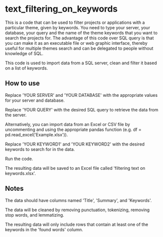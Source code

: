 # text_filtering_on_keywords
This is a code that can be used to filter projects or applications with a particular theme, given by keywords. You need to type your server, your database, your query and the name of the theme keywords that you want to search the projects for. The advantage of this code over SQL query is that you can make it as an executable file or web graphic interface, thereby useful for multiple themes search and can be delegated to people without knowledge of SQL.

This code is used to import data from a SQL server, clean and filter it based on a list of keywords.

## How to use

Replace 'YOUR SERVER' and 'YOUR DATABASE' with the appropriate values for your server and database.

Replace 'YOUR QUERY' with the desired SQL query to retrieve the data from the server.

Alternatively, you can import data from an Excel or CSV file by uncommenting and using the appropriate pandas function (e.g. df = pd.read_excel('Example.xlsx')).

Replace 'YOUR KEYWORD1' and 'YOUR KEYWORD2' with the desired keywords to search for in the data.

Run the code.

The resulting data will be saved to an Excel file called 'filtering text on keywords.xlsx'.

## Notes

The data should have columns named 'Title', 'Summary', and 'Keywords'.

The data will be cleaned by removing punctuation, tokenizing, removing stop words, and lemmatizing.

The resulting data will only include rows that contain at least one of the keywords in the 'found words' column.
